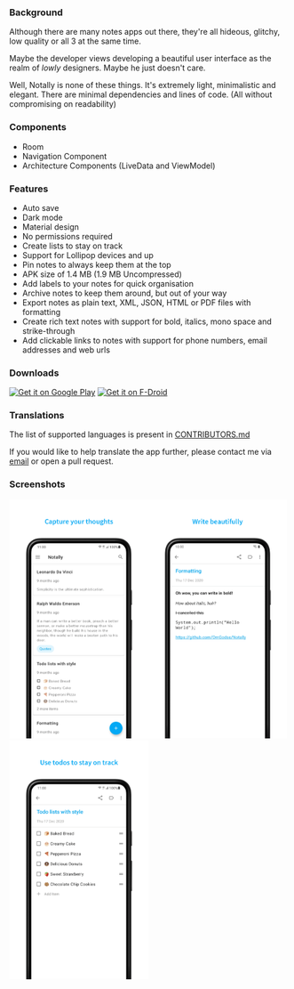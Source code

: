 ### Background
Although there are many notes apps out there, they're all hideous, glitchy, low quality or all 3 at the same time.

Maybe the developer views developing a beautiful user interface as the realm of _lowly_ designers. Maybe he just doesn't care.

Well, Notally is none of these things. It's extremely light, minimalistic and elegant. There are minimal dependencies and lines of code. (All without compromising on readability)

### Components
* Room
* Navigation Component
* Architecture Components (LiveData and ViewModel)

### Features
* Auto save
* Dark mode
* Material design
* No permissions required
* Create lists to stay on track
* Support for Lollipop devices and up
* Pin notes to always keep them at the top
* APK size of 1.4 MB (1.9 MB Uncompressed)
* Add labels to your notes for quick organisation
* Archive notes to keep them around, but out of your way
* Export notes as plain text, XML, JSON, HTML or PDF files with formatting
* Create rich text notes with support for bold, italics, mono space and strike-through
* Add clickable links to notes with support for phone numbers, email addresses and web urls

### Downloads
[<img src="https://play.google.com/intl/en_us/badges/images/generic/en_badge_web_generic.png" alt="Get it on Google Play"  height="70"/>](https://play.google.com/store/apps/details?id=com.omgodse.notally)
[<img src="https://fdroid.gitlab.io/artwork/badge/get-it-on.png" alt="Get it on F-Droid" height="70"/>](https://f-droid.org/packages/com.omgodse.notally/)

### Translations
The list of supported languages is present in [CONTRIBUTORS.md](CONTRIBUTORS.md)

If you would like to help translate the app further, please contact me via [email](mailto:omgodseapps@gmail.com) or open a pull request.

### Screenshots
<img src="fastlane/metadata/android/en-US/images/phoneScreenshots/1.png" width="250"/><img src="fastlane/metadata/android/en-US/images/phoneScreenshots/2.png" width="250"/><img src="fastlane/metadata/android/en-US/images/phoneScreenshots/3.png" width="250"/>